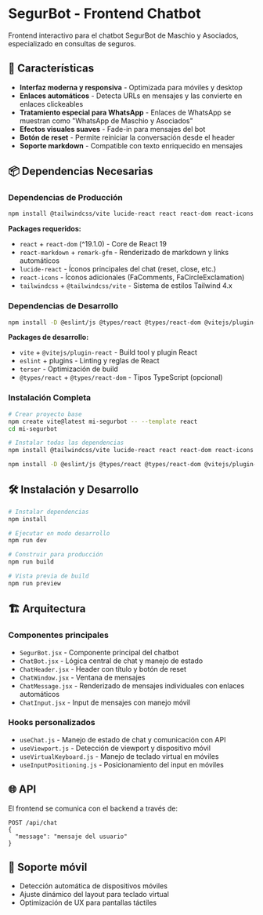 # SegurBot - Frontend Chatbot

Frontend interactivo para el chatbot SegurBot de Maschio y Asociados, especializado en consultas de seguros.

## 🚀 Características

- **Interfaz moderna y responsiva** - Optimizada para móviles y desktop
- **Enlaces automáticos** - Detecta URLs en mensajes y las convierte en enlaces clickeables
- **Tratamiento especial para WhatsApp** - Enlaces de WhatsApp se muestran como "WhatsApp de Maschio y Asociados"
- **Efectos visuales suaves** - Fade-in para mensajes del bot
- **Botón de reset** - Permite reiniciar la conversación desde el header
- **Soporte markdown** - Compatible con texto enriquecido en mensajes

## 📦 Dependencias Necesarias

### Dependencias de Producción
```bash
npm install @tailwindcss/vite lucide-react react react-dom react-icons react-markdown remark-gfm tailwindcss
```

**Packages requeridos:**
- `react` + `react-dom` (^19.1.0) - Core de React 19
- `react-markdown` + `remark-gfm` - Renderizado de markdown y links automáticos
- `lucide-react` - Íconos principales del chat (reset, close, etc.)
- `react-icons` - Íconos adicionales (FaComments, FaCircleExclamation)
- `tailwindcss` + `@tailwindcss/vite` - Sistema de estilos Tailwind 4.x

### Dependencias de Desarrollo
```bash
npm install -D @eslint/js @types/react @types/react-dom @vitejs/plugin-react eslint eslint-plugin-react-hooks eslint-plugin-react-refresh globals terser vite
```

**Packages de desarrollo:**
- `vite` + `@vitejs/plugin-react` - Build tool y plugin React
- `eslint` + plugins - Linting y reglas de React
- `terser` - Optimización de build
- `@types/react` + `@types/react-dom` - Tipos TypeScript (opcional)

### Instalación Completa
```bash
# Crear proyecto base
npm create vite@latest mi-segurbot -- --template react
cd mi-segurbot

# Instalar todas las dependencias
npm install @tailwindcss/vite lucide-react react react-dom react-icons react-markdown remark-gfm tailwindcss

npm install -D @eslint/js @types/react @types/react-dom @vitejs/plugin-react eslint eslint-plugin-react-hooks eslint-plugin-react-refresh globals terser vite
```

## 🛠️ Instalación y Desarrollo

```bash
# Instalar dependencias
npm install

# Ejecutar en modo desarrollo
npm run dev

# Construir para producción
npm run build

# Vista previa de build
npm run preview
```

## 🏗️ Arquitectura

### Componentes principales
- `SegurBot.jsx` - Componente principal del chatbot
- `ChatBot.jsx` - Lógica central de chat y manejo de estado
- `ChatHeader.jsx` - Header con título y botón de reset
- `ChatWindow.jsx` - Ventana de mensajes
- `ChatMessage.jsx` - Renderizado de mensajes individuales con enlaces automáticos
- `ChatInput.jsx` - Input de mensajes con manejo móvil

### Hooks personalizados
- `useChat.js` - Manejo de estado de chat y comunicación con API
- `useViewport.js` - Detección de viewport y dispositivo móvil
- `useVirtualKeyboard.js` - Manejo de teclado virtual en móviles
- `useInputPositioning.js` - Posicionamiento del input en móviles

## 🌐 API

El frontend se comunica con el backend a través de:
```
POST /api/chat
{
  "message": "mensaje del usuario"
}
```

## 📱 Soporte móvil

- Detección automática de dispositivos móviles
- Ajuste dinámico del layout para teclado virtual
- Optimización de UX para pantallas táctiles